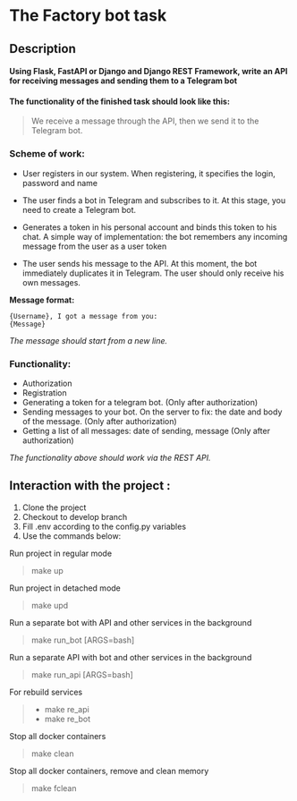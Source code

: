 # The Factory bot task
## Description

#### Using Flask, FastAPI or Django and Django REST Framework, write an API for receiving messages and sending them to a Telegram bot
#### The functionality of the finished task should look like this:

> We receive a message through the API, then we send it to the Telegram bot.

### Scheme of work:

 - User registers in our system. When registering, it specifies the
    login, password and name
   
 - The user finds a bot in Telegram and subscribes to it. At this stage, you need to create a Telegram bot.
 - Generates a token in his personal account and binds this token to his chat. 
    A simple way of implementation: the bot remembers any incoming message from the user as a user token
 - The user sends his message to the API. At this moment, the bot immediately duplicates it in Telegram. 
 The user should only receive his own messages. 

**Message format:** 

	{Username}, I got a message from you:
	{Message} 

*The message should start from a new line.*

### Functionality:
 - Authorization
 - Registration
 - Generating a token for a telegram bot. (Only after authorization)
 - Sending messages to your bot. 
 On the server to fix: the date and body of the message. (Only after authorization)
 - Getting a list of all messages: date of sending, message (Only after authorization)
 
*The functionality above should work via the REST API.*

## Interaction with the project :

1) Clone the project
2) Checkout to develop branch
3) Fill .env according to the config.py variables
3) Use the commands below:

Run project in regular mode
> make up

Run  project in detached mode
> make upd

Run a separate bot with API and other services in the background
> make run_bot [ARGS=bash]

Run a separate API with bot and other services in the background
> make run_api [ARGS=bash]

For rebuild services
> - make re_api 
> - make re_bot

Stop all docker containers
> make clean

Stop all docker containers, remove and clean memory
> make fclean
